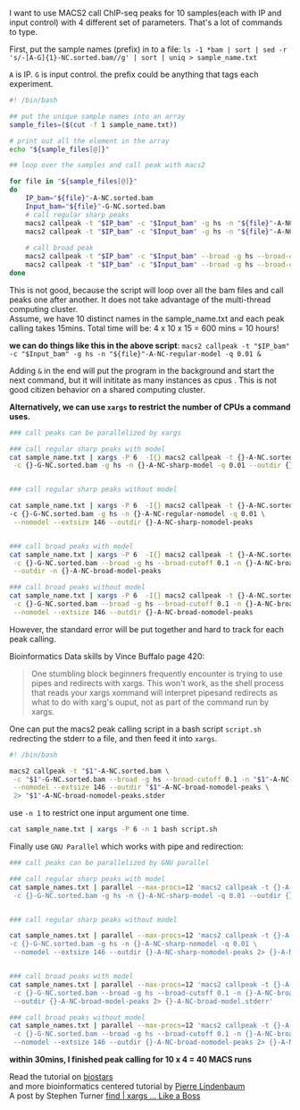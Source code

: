 
I want to use MACS2 call ChIP-seq peaks for 10 samples(each with IP and input control) with 4 different set of parameters. That's a lot of commands to type.


First, put the sample names (prefix) in to a file: 
`ls -1 *bam | sort | sed -r 's/-[A-G]{1}-NC.sorted.bam//g' | sort | uniq > sample_name.txt`  

`A` is IP. `G` is input control. 
the prefix could be anything that tags each experiment.

```bash
#! /bin/bash

## put the unique sample names into an array 
sample_files=($(cut -f 1 sample_name.txt))

# print out all the element in the array
echo "${sample_files[@]}"

## loop over the samples and call peak with macs2  

for file in "${sample_files[@]}"
do
	IP_bam="${file}"-A-NC.sorted.bam
	Input_bam="${file}"-G-NC.sorted.bam
	# call regular sharp peaks
	macs2 callpeak -t "$IP_bam" -c "$Input_bam" -g hs -n "${file}"-A-NC-regular-model -q 0.01 
	macs2 callpeak -t "$IP_bam" -c "$Input_bam" -g hs -n "${file}"-A-NC-regular-nomodel -q 0.01 --nomodel --extsize 146
	
	# call broad peak 
	macs2 callpeak -t "$IP_bam" -c "$Input_bam" --broad -g hs --broad-cutoff 0.1 -n "${file}"-A-NC-broad-model 
	macs2 callpeak -t "$IP_bam" -c "$Input_bam" --broad -g hs --broad-cutoff 0.1 -n "${file}"-A-NC-broad-nomodel --nomodel --extsize 146
done
```
This is not good, because the script will loop over all the bam files and 
call peaks one after another. It does not take advantage of the multi-thread
computing cluster.  
Assume, we have 10 distinct names in the sample_name.txt and each peak calling takes 15mins. Total time will be: 4 x 10 x 15 = 600 mins = 10 hours!

**we can do things like this in the above script**:
`macs2 callpeak -t "$IP_bam" -c "$Input_bam" -g hs -n "${file}"-A-NC-regular-model -q 0.01 &` 

Adding `&` in the end will put the program in the background and start the next command, but it will inititate as many instances as cpus . This is not good citizen behavior on a shared computing cluster.


**Alternatively, we can use `xargs` to restrict the number of CPUs a command uses.**

```bash
### call peaks can be parallelized by xargs

### call regular sharp peaks with model
cat sample_name.txt | xargs -P 6  -I{} macs2 callpeak -t {}-A-NC.sorted.bam \
 -c {}-G-NC.sorted.bam -g hs -n {}-A-NC-sharp-model -q 0.01 --outdir {}-A-NC-sharp-model-peaks


### call regular sharp peaks without model

cat sample_name.txt | xargs -P 6  -I{} macs2 callpeak -t {}-A-NC.sorted.bam \
-c {}-G-NC.sorted.bam -g hs -n {}-A-NC-regular-nomodel -q 0.01 \
 --nomodel --extsize 146 --outdir {}-A-NC-sharp-nomodel-peaks 


### call broad peaks with model
cat sample_name.txt | xargs -P 6  -I{} macs2 callpeak -t {}-A-NC.sorted.bam \
 -c {}-G-NC.sorted.bam --broad -g hs --broad-cutoff 0.1 -n {}-A-NC-broad-model \
 --outdir -n {}-A-NC-broad-model-peaks

### call broad peaks without model
cat sample_name.txt | xargs -P 6  -I{} macs2 callpeak -t {}-A-NC.sorted.bam \
 -c {}-G-NC.sorted.bam --broad -g hs --broad-cutoff 0.1 -n {}-A-NC-broad-nomodel \
 --nomodel --extsize 146 --outdir {}-A-NC-broad-nomodel-peaks
```

However, the standard error will be put together and hard to track for each peak calling. 

Bioinformatics Data skills by Vince Buffalo page 420:
>One stumbling block beginners frequently encounter is trying to use pipes and redirects with xargs. This won't work, as the shell process that reads your xargs xommand will interpret pipesand redirects as what to do with xarg's ouput, not as part of the command run by xargs.


One can put the macs2 peak calling script in a bash script `script.sh` redrecting the stderr to a file, and then feed it into `xargs`.

```bash
#! /bin/bash

macs2 callpeak -t "$1"-A-NC.sorted.bam \
 -c "$1"-G-NC.sorted.bam --broad -g hs --broad-cutoff 0.1 -n "$1"-A-NC-broad-nomodel \
 --nomodel --extsize 146 --outdir "$1"-A-NC-broad-nomodel-peaks \
 2> "$1"-A-NC-broad-nomodel-peaks.stder

```
use `-n 1` to restrict one input argument one time.

```bash
cat sample_name.txt | xargs -P 6 -n 1 bash script.sh

```
  
Finally use `GNU Parallel` which works with pipe and redirection:  

```bash
### call peaks can be parallelized by GNU parallel

### call regular sharp peaks with model
cat sample_names.txt | parallel --max-procs=12 'macs2 callpeak -t {}-A-NC.sorted.bam \
 -c {}-G-NC.sorted.bam -g hs -n {}-A-NC-sharp-model -q 0.01 --outdir {}-A-NC-sharp-model-peaks 2> {}-A-NC-sharp-model.stderr'


### call regular sharp peaks without model

cat sample_names.txt | parallel --max-procs=12 'macs2 callpeak -t {}-A-NC.sorted.bam \
-c {}-G-NC.sorted.bam -g hs -n {}-A-NC-sharp-nomodel -q 0.01 \
 --nomodel --extsize 146 --outdir {}-A-NC-sharp-nomodel-peaks 2> {}-A-NC-sharp-nomodel.stderr'


### call broad peaks with model
cat sample_names.txt | parallel --max-procs=12 'macs2 callpeak -t {}-A-NC.sorted.bam \
 -c {}-G-NC.sorted.bam --broad -g hs --broad-cutoff 0.1 -n {}-A-NC-broad-model -q 0.01 \
 --outdir {}-A-NC-broad-model-peaks 2> {}-A-NC-broad-model.stderr'

### call broad peaks without model
cat sample_names.txt | parallel --max-procs=12 'macs2 callpeak -t {}-A-NC.sorted.bam \
 -c {}-G-NC.sorted.bam --broad -g hs --broad-cutoff 0.1 -n {}-A-NC-broad-nomodel -q 0.01 \
 --nomodel --extsize 146 --outdir {}-A-NC-broad-nomodel-peaks 2> {}-A-NC-broad-nomodel.stderr'

```
**within 30mins, I finished peak calling for 10 x 4 = 40 MACS runs**

Read the tutorial on [biostars](https://www.biostars.org/p/63816/)  
and more bioinformatics centered tutorial by [Pierre Lindenbaum](http://figshare.com/articles/GNU_parallel_for_Bioinformatics_my_notebook/822138)   
A post by Stephen Turner [find | xargs ... Like a Boss](http://www.gettinggeneticsdone.com/2012/03/find-xargs-like-boss.html) 
